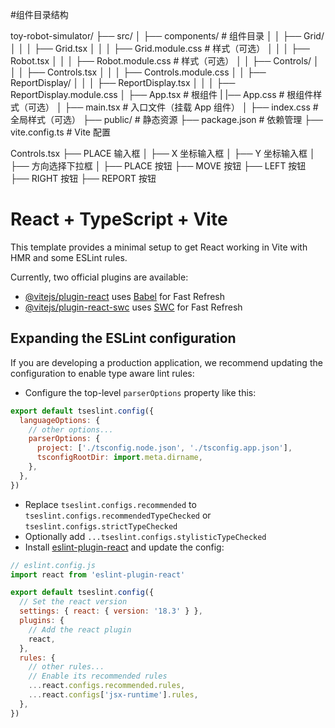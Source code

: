 #组件目录结构

toy-robot-simulator/
├── src/
│   ├── components/   # 组件目录
│   │   ├── Grid/
│   │   │   ├── Grid.tsx
│   │   │   ├── Grid.module.css  # 样式（可选）
│   │   │   ├── Robot.tsx
│   │   │   ├── Robot.module.css # 样式（可选）
│   │   ├── Controls/
│   │   │   ├── Controls.tsx
│   │   │   ├── Controls.module.css
│   │   ├── ReportDisplay/
│   │   │   ├── ReportDisplay.tsx
│   │   │   ├── ReportDisplay.module.css
│   ├── App.tsx       # 根组件
|   |── App.css       # 根组件样式（可选）
│   ├── main.tsx      # 入口文件（挂载 App 组件）
│   ├── index.css     # 全局样式（可选）
├── public/           # 静态资源
├── package.json      # 依赖管理
├── vite.config.ts    # Vite 配置


Controls.tsx
 ├── PLACE 输入框
 │    ├── X 坐标输入框
 │    ├── Y 坐标输入框
 │    ├── 方向选择下拉框
 │    ├── PLACE 按钮
 ├── MOVE 按钮
 ├── LEFT 按钮
 ├── RIGHT 按钮
 ├── REPORT 按钮





# React + TypeScript + Vite

This template provides a minimal setup to get React working in Vite with HMR and some ESLint rules.

Currently, two official plugins are available:

- [@vitejs/plugin-react](https://github.com/vitejs/vite-plugin-react/blob/main/packages/plugin-react/README.md) uses [Babel](https://babeljs.io/) for Fast Refresh
- [@vitejs/plugin-react-swc](https://github.com/vitejs/vite-plugin-react-swc) uses [SWC](https://swc.rs/) for Fast Refresh

## Expanding the ESLint configuration

If you are developing a production application, we recommend updating the configuration to enable type aware lint rules:

- Configure the top-level `parserOptions` property like this:

```js
export default tseslint.config({
  languageOptions: {
    // other options...
    parserOptions: {
      project: ['./tsconfig.node.json', './tsconfig.app.json'],
      tsconfigRootDir: import.meta.dirname,
    },
  },
})
```

- Replace `tseslint.configs.recommended` to `tseslint.configs.recommendedTypeChecked` or `tseslint.configs.strictTypeChecked`
- Optionally add `...tseslint.configs.stylisticTypeChecked`
- Install [eslint-plugin-react](https://github.com/jsx-eslint/eslint-plugin-react) and update the config:

```js
// eslint.config.js
import react from 'eslint-plugin-react'

export default tseslint.config({
  // Set the react version
  settings: { react: { version: '18.3' } },
  plugins: {
    // Add the react plugin
    react,
  },
  rules: {
    // other rules...
    // Enable its recommended rules
    ...react.configs.recommended.rules,
    ...react.configs['jsx-runtime'].rules,
  },
})
```
